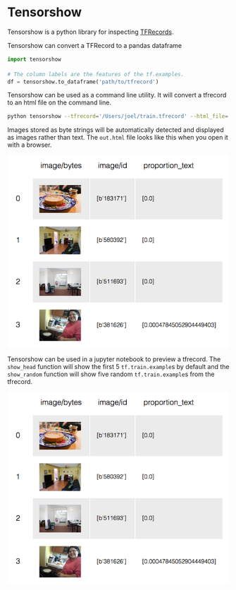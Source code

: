 # Tensorshow

Tensorshow is a python library for inspecting [TFRecords](https://www.tensorflow.org/api_guides/python/reading_data#file_formats).

Tensorshow can convert a TFRecord to a pandas dataframe

```python
import tensorshow

# The column labels are the features of the tf.examples.
df = tensorshow.to_dataframe('path/to/tfrecord')
```

Tensorshow can be used as a command line utility. It will convert a tfrecord to an html file on the command line.

```bash
python tensorshow --tfrecord='/Users/joel/train.tfrecord' --html_file='Users/joel/out.html'
```

Images stored as byte strings will be automatically detected and displayed as images rather than text. The `out.html` file looks like this when you open it with a browser.

![TFRecord displayed as a table](https://github.com/joelypoley/tensorshow/blob/master/img/html_table.png)


Tensorshow can be used in a jupyter notebook to preview a tfrecord. The `show_head` function will show the first 5 `tf.train.example`s by default and the `show_random` function will show five random `tf.train.example`s from the tfrecord.

![A preview of a TFRecord in a jupyter notebook](https://github.com/joelypoley/tensorshow/blob/master/img/html_table.png)

